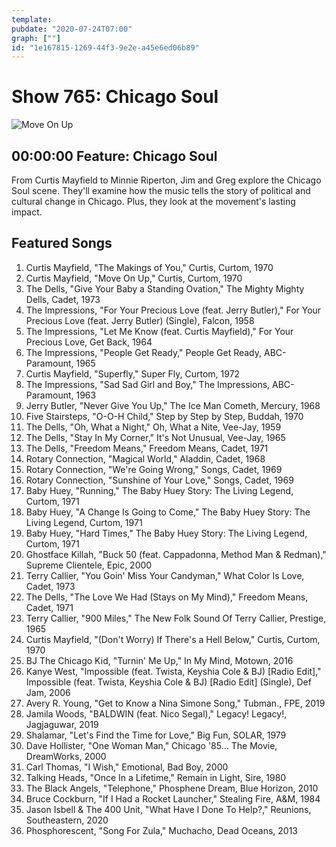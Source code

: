 ```yaml
---
template: 
pubdate: "2020-07-24T07:00"
graph: [""]
id: "1e167815-1269-44f3-9e2e-a45e6ed06b89"
---
```






# Show 765: Chicago Soul

![Move On Up](https://api.wbez.org/v2/images/3e24d583-6c15-42fd-9327-85ddba2dc8ed.jpg?width=960&height=1350&mode=ASPECT_WIDTH)



## 00:00:00 Feature: Chicago Soul

From Curtis Mayfield to Minnie Riperton, Jim and Greg explore the Chicago Soul scene. They'll examine how the music tells the story of political and cultural change in Chicago. Plus, they look at the movement's lasting impact.



## Featured Songs

1. Curtis Mayfield, "The Makings of You," Curtis, Curtom, 1970
2. Curtis Mayfield, "Move On Up," Curtis, Curtom, 1970
3. The Dells, "Give Your Baby a Standing Ovation," The Mighty Mighty Dells, Cadet, 1973
4. The Impressions, "For Your Precious Love (feat. Jerry Butler)," For Your Precious Love (feat. Jerry Butler) (Single), Falcon, 1958
5. The Impressions, "Let Me Know (feat. Curtis Mayfield)," For Your Precious Love, Get Back, 1964
6. The Impressions, "People Get Ready," People Get Ready, ABC-Paramount, 1965
7. Curtis Mayfield, "Superfly," Super Fly, Curtom, 1972
8. The Impressions, "Sad Sad Girl and Boy," The Impressions, ABC-Paramount, 1963
9. Jerry Butler, "Never Give You Up," The Ice Man Cometh, Mercury, 1968
10. Five Stairsteps, "O-O-H Child," Step by Step by Step, Buddah, 1970
11. The Dells, "Oh, What a Night," Oh, What a Nite, Vee-Jay, 1959
12. The Dells, "Stay In My Corner," It's Not Unusual, Vee-Jay, 1965
13. The Dells, "Freedom Means," Freedom Means, Cadet, 1971
14. Rotary Connection, "Magical World," Aladdin, Cadet, 1968
15. Rotary Connection, "We're Going Wrong," Songs, Cadet, 1969
16. Rotary Connection, "Sunshine of Your Love," Songs, Cadet, 1969
17. Baby Huey, "Running," The Baby Huey Story: The Living Legend, Curtom, 1971
18. Baby Huey, "A Change Is Going to Come," The Baby Huey Story: The Living Legend, Curtom, 1971
19. Baby Huey, "Hard Times," The Baby Huey Story: The Living Legend, Curtom, 1971
20. Ghostface Killah, "Buck 50 (feat. Cappadonna, Method Man & Redman)," Supreme Clientele, Epic, 2000
21. Terry Callier, "You Goin' Miss Your Candyman," What Color Is Love, Cadet, 1973
22. The Dells, "The Love We Had (Stays on My Mind)," Freedom Means, Cadet, 1971
23. Terry Callier, "900 Miles," The New Folk Sound Of Terry Callier, Prestige, 1965
24. Curtis Mayfield, "(Don't Worry) If There's a Hell Below," Curtis, Curtom, 1970
25. BJ The Chicago Kid, "Turnin' Me Up," In My Mind, Motown, 2016
26. Kanye West, "Impossible (feat. Twista, Keyshia Cole & BJ) [Radio Edit]," Impossible (feat. Twista, Keyshia Cole & BJ) [Radio Edit] (Single), Def Jam, 2006
27. Avery R. Young, "Get to Know a Nina Simone Song," Tubman., FPE, 2019
28. Jamila Woods, "BALDWIN (feat. Nico Segal)," Legacy! Legacy!, Jagjaguwar, 2019
29. Shalamar, "Let's Find the Time for Love," Big Fun, SOLAR, 1979
30. Dave Hollister, "One Woman Man," Chicago '85... The Movie, DreamWorks, 2000
31. Carl Thomas, "I Wish," Emotional, Bad Boy, 2000
32. Talking Heads, "Once In a Lifetime," Remain in Light, Sire, 1980
33. The Black Angels, "Telephone," Phosphene Dream, Blue Horizon, 2010
34. Bruce Cockburn, "If I Had a Rocket Launcher," Stealing Fire, A&M, 1984
35. Jason Isbell & The 400 Unit, "What Have I Done To Help?," Reunions, Southeastern, 2020
36. Phosphorescent, "Song For Zula," Muchacho, Dead Oceans, 2013